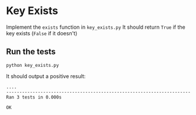 # Key Exists

Implement the `exists` function in `key_exists.py`
It should return `True` if the key exists (`False` if it doesn't)

## Run the tests

```
python key_exists.py
```

It should output a positive result:

```
....
----------------------------------------------------------------------
Ran 3 tests in 0.000s

OK
```
